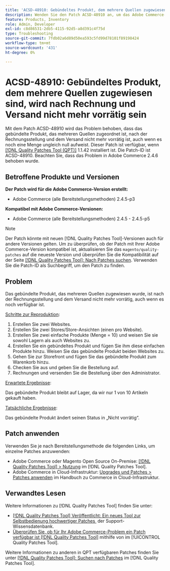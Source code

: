 ```yaml
---
title: 'ACSD-48910: Gebündeltes Produkt, dem mehrere Quellen zugewiesen sind, wird nach Rechnung und Versand nicht mehr vorrätig sein'
description: Wenden Sie den Patch ACSD-48910 an, um das Adobe Commerce-Problem zu beheben, bei dem das gebündelte Produkt, das mehreren Bezugsquellen zugewiesen ist, nach der Rechnungsstellung und dem Versand nicht mehr vorrätig ist, auch wenn es noch eine Menge ungleich null aufweist.
feature: Products, Inventory
role: Admin, Developer
exl-id: c8d86531-2db5-4115-92d5-a8d391c4f75d
type: Troubleshooting
source-git-commit: 7fdb02a6d89d50ea593c5fd99d78101f89198424
workflow-type: tm+mt
source-wordcount: '431'
ht-degree: 0%

---
```


# ACSD-48910: Gebündeltes Produkt, dem mehrere Quellen zugewiesen sind, wird nach Rechnung und Versand nicht mehr vorrätig sein

Mit dem Patch ACSD-48910 wird das Problem behoben, dass das gebündelte Produkt, das mehreren Quellen zugeordnet ist, nach der Rechnungsstellung und dem Versand nicht mehr vorrätig ist, auch wenn es noch eine Menge ungleich null aufweist. Dieser Patch ist verfügbar, wenn [[!DNL Quality Patches Tool (QPT)]](https://experienceleague.adobe.com/de/docs/commerce-operations/tools/quality-patches-tool/quality-patches-tool-to-self-serve-quality-patches) 1.1.42 installiert ist. Die Patch-ID ist ACSD-48910. Beachten Sie, dass das Problem in Adobe Commerce 2.4.6 behoben wurde.

## Betroffene Produkte und Versionen

**Der Patch wird für die Adobe Commerce-Version erstellt:**

* Adobe Commerce (alle Bereitstellungsmethoden) 2.4.5-p3

**Kompatibel mit Adobe Commerce-Versionen:**

* Adobe Commerce (alle Bereitstellungsmethoden) 2.4.5 - 2.4.5-p5

>[!NOTE]
>
>Der Patch könnte mit neuen [!DNL Quality Patches Tool]-Versionen auch für andere Versionen gelten. Um zu überprüfen, ob der Patch mit Ihrer Adobe Commerce-Version kompatibel ist, aktualisieren Sie das `magento/quality-patches` auf die neueste Version und überprüfen Sie die Kompatibilität auf der Seite [[!DNL Quality Patches Tool]: Nach Patches suchen](https://experienceleague.adobe.com/tools/commerce-quality-patches/index.html?lang=de). Verwenden Sie die Patch-ID als Suchbegriff, um den Patch zu finden.

## Problem

Das gebündelte Produkt, das mehreren Quellen zugewiesen wurde, ist nach der Rechnungsstellung und dem Versand nicht mehr vorrätig, auch wenn es noch verfügbar ist.

<u>Schritte zur Reproduktion</u>:

1. Erstellen Sie zwei Websites.
1. Erstellen Sie zwei Stores/Store-Ansichten (einen pro Website).
1. Erstellen Sie zwei einfache Produkte (Menge = 10) und weisen Sie sie sowohl Lagern als auch Websites zu.
1. Erstellen Sie ein gebündeltes Produkt und fügen Sie ihm diese einfachen Produkte hinzu. Weisen Sie das gebündelte Produkt beiden Websites zu.
1. Gehen Sie zur Storefront und fügen Sie das gebündelte Produkt zum Warenkorb hinzu.
1. Checken Sie aus und geben Sie die Bestellung auf.
1. Rechnungen und versenden Sie die Bestellung über den Administrator.

<u>Erwartete Ergebnisse</u>:

Das gebündelte Produkt bleibt auf Lager, da wir nur 1 von 10 Artikeln gekauft haben.

<u>Tatsächliche Ergebnisse</u>:

Das gebündelte Produkt ändert seinen Status in „Nicht vorrätig“.

## Patch anwenden

Verwenden Sie je nach Bereitstellungsmethode die folgenden Links, um einzelne Patches anzuwenden:

* Adobe Commerce oder Magento Open Source On-Premise: [[!DNL Quality Patches Tool] > Nutzung](/help/tools/quality-patches-tool/usage.md) im [!DNL Quality Patches Tool].
* Adobe Commerce in Cloud-Infrastruktur: [Upgrades und Patches > Patches anwenden](https://experienceleague.adobe.com/docs/commerce-cloud-service/user-guide/develop/upgrade/apply-patches.html?lang=de) im Handbuch zu Commerce in Cloud-Infrastruktur.

## Verwandtes Lesen

Weitere Informationen zu [!DNL Quality Patches Tool] finden Sie unter:

* [[!DNL Quality Patches Tool] Veröffentlicht: Ein neues Tool zur Selbstbedienung hochwertiger Patches &#x200B;](https://experienceleague.adobe.com/de/docs/commerce-operations/tools/quality-patches-tool/quality-patches-tool-to-self-serve-quality-patches) der Support-Wissensdatenbank.
* [Überprüfen Sie, ob für Ihr Adobe Commerce-Problem ein Patch verfügbar ist [!DNL Quality Patches Tool]](/help/tools/quality-patches-tool/patches-available-in-qpt/check-patch-for-magento-issue-with-magento-quality-patches.md) mithilfe von im [!UICONTROL Quality Patches Tool].


Weitere Informationen zu anderen in QPT verfügbaren Patches finden Sie unter [[!DNL Quality Patches Tool]: Suchen nach Patches](https://experienceleague.adobe.com/tools/commerce-quality-patches/index.html?lang=de) im [!DNL Quality Patches Tool].
